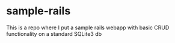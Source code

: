 # sample-rails
This is a repo where I put a sample rails webapp with basic CRUD functionality on a standard SQLite3 db
